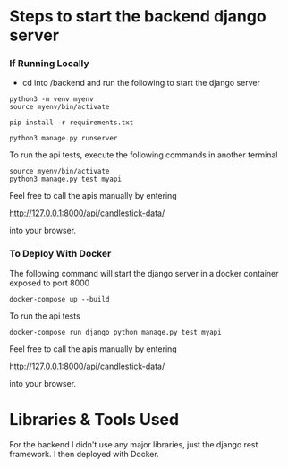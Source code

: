 # Steps to start the backend django server

### If Running Locally

* cd into /backend and run the following to start the django server

```
python3 -m venv myenv
source myenv/bin/activate
```

```
pip install -r requirements.txt
```

```
python3 manage.py runserver 
```

To run the api tests, execute the following commands in another terminal

```
source myenv/bin/activate
python3 manage.py test myapi 
```

Feel free to call the apis manually by entering

http://127.0.0.1:8000/api/candlestick-data/

into your browser.

### To Deploy With Docker

The following command will start the django server in a docker container exposed to port 8000

```
docker-compose up --build
```

To run the api tests

```
docker-compose run django python manage.py test myapi
```

Feel free to call the apis manually by entering

http://127.0.0.1:8000/api/candlestick-data/

into your browser.

# Libraries & Tools Used

For the backend I didn't use any major libraries, just the django rest framework. I then deployed with Docker.
